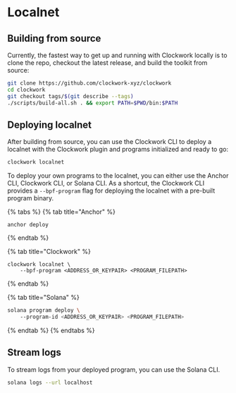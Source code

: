 # Localnet

## Building from source

Currently, the fastest way to get up and running with Clockwork locally is to clone the repo, checkout the latest release, and build the toolkit from source:

```bash
git clone https://github.com/clockwork-xyz/clockwork
cd clockwork
git checkout tags/$(git describe --tags)
./scripts/build-all.sh . && export PATH=$PWD/bin:$PATH
```

## Deploying localnet

After building from source, you can use the Clockwork CLI to deploy a localnet with the Clockwork plugin and programs initialized and ready to go:

```bash
clockwork localnet
```

To deploy your own programs to the localnet, you can either use the Anchor CLI, Clockwork CLI, or Solana CLI. As a shortcut, the Clockwork CLI provides a `--bpf-program` flag for deploying the localnet with a pre-built program binary.&#x20;

{% tabs %}
{% tab title="Anchor" %}
```
anchor deploy
```
{% endtab %}

{% tab title="Clockwork" %}
```
clockwork localnet \
    --bpf-program <ADDRESS_OR_KEYPAIR> <PROGRAM_FILEPATH>
```
{% endtab %}

{% tab title="Solana" %}
```bash
solana program deploy \ 
    --program-id <ADDRESS_OR_KEYPAIR> <PROGRAM_FILEPATH>
```
{% endtab %}
{% endtabs %}

## Stream logs

To stream logs from your deployed program, you can use the Solana CLI.

```bash
solana logs --url localhost
```
